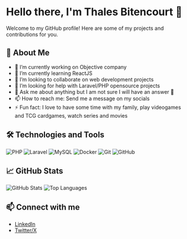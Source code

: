 # Hello there, I'm Thales Bitencourt 👋

Welcome to my GitHub profile! Here are some of my projects and contributions for you.

## 🚀 About Me

- 🔭 I’m currently working on Objective company
- 🌱 I’m currently learning ReactJS
- 👯 I’m looking to collaborate on web development projects
- 🤔 I’m looking for help with Laravel/PHP opensource projects
- 💬 Ask me about anything but I am not sure I will have an answer 🤣
- 📫 How to reach me: Send me a message on my socials
- ⚡ Fun fact: I love to have some time with my family, play videogames and TCG cardgames, watch series and movies

## 🛠️ Technologies and Tools

![PHP](https://img.shields.io/badge/-PHP-333333?style=flat&logo=php)
![Laravel](https://img.shields.io/badge/-Laravel-333333?style=flat&logo=laravel)
![MySQL](https://img.shields.io/badge/-MySQL-333333?style=flat&logo=mysql)
![Docker](https://img.shields.io/badge/-Docker-333333?style=flat&logo=docker)
![Git](https://img.shields.io/badge/-Git-333333?style=flat&logo=git)
![GitHub](https://img.shields.io/badge/-GitHub-333333?style=flat&logo=github)

## 📈 GitHub Stats

![GitHub Stats](https://github-readme-stats.vercel.app/api?username=tbitencourt&show_icons=true&theme=radical)
![Top Languages](https://github-readme-stats.vercel.app/api/top-langs/?username=tbitencourt&layout=compact&theme=radical)

## 📫 Connect with me

- [LinkedIn](https://www.linkedin.com/in/thalesbitencourt)
- [Twitter/X](https://x.com/tbitencourt13)
